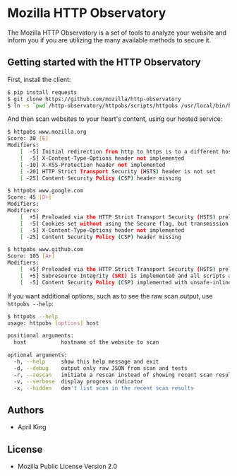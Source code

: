 # Mozilla HTTP Observatory

The Mozilla HTTP Observatory is a set of tools to analyze your website and inform you if you are utilizing the many available methods to secure it.

## Getting started with the HTTP Observatory

First, install the client:
```bash
$ pip install requests
$ git clone https://github.com/mozilla/http-observatory
$ ln -s `pwd`/http-observatory/httpobs/scripts/httpobs /usr/local/bin/httpobs
```

And then scan websites to your heart's content, using our hosted service:

```bash
$ httpobs www.mozilla.org
Score: 30 [E]
Modifiers:
    [  -5] Initial redirection from http to https is to a different host, preventing HSTS
    [  -5] X-Content-Type-Options header not implemented
    [ -10] X-XSS-Protection header not implemented
    [ -20] HTTP Strict Transport Security (HSTS) header is not set
    [ -25] Content Security Policy (CSP) header missing

$ httpobs www.google.com
Score: 45 [D+]
Modifiers:
Modifiers:
    [  +5] Preloaded via the HTTP Strict Transport Security (HSTS) preloading process
    [  -5] Cookies set without using the Secure flag, but transmission over HTTP prevented by HSTS
    [  -5] X-Content-Type-Options header not implemented
    [ -25] Content Security Policy (CSP) header missing

$ httpobs www.github.com
Score: 105 [A+]
Modifiers:
    [  +5] Preloaded via the HTTP Strict Transport Security (HSTS) preloading process
    [  +5] Subresource Integrity (SRI) is implemented and all scripts are loaded from a secure origin
    [  -5] Content Security Policy (CSP) implemented with unsafe-inline inside style-src directive
```

If you want additional options, such as to see the raw scan output, use `httpobs --help`:

```bash
$ httpobs --help
usage: httpobs [options] host

positional arguments:
  host           hostname of the website to scan

optional arguments:
  -h, --help     show this help message and exit
  -d, --debug    output only raw JSON from scan and tests
  -r, --rescan   initiate a rescan instead of showing recent scan results
  -v, --verbose  display progress indicator
  -x, --hidden   don't list scan in the recent scan results
```

## Authors

* April King

## License

* Mozilla Public License Version 2.0